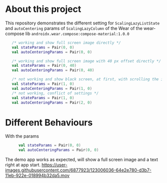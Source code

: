 # About this project

This repository demonstrates the different setting for `ScalingLazyListState` and `autoCentering` params of `ScalingLazyColumn` of the Wear
of the wear-compose lib `androidx.wear.compose:compose-material:1.0.0`

```kotlin
   /* working and show full screen image directly */
   val stateParams = Pair(0, 0)
   val autoCenteringParams = Pair(0, 0)

   /* working and show full screen image with 40 px offset directly */
   val stateParams = Pair(0, 40)
   val autoCenteringParams = Pair(0, 40)

   /* not working and show black screen, at first, with scrolling the image appears */
   val stateParams = Pair(1, 0)
   val autoCenteringParams = Pair(1, 0)
   /* not working, conflict of settings */
   val stateParams = Pair(1, 0)
   val autoCenteringParams = Pair(2, 0)
```

# Different Behaviours

With the params
```kotlin
      val stateParams = Pair(0, 0)
      val autoCenteringParams = Pair(0, 0)
```
The demo app works as expected, will show a full screen image and a text right at app start.
https://user-images.githubusercontent.com/6877923/123006036-64e2e780-d3b7-11eb-922e-018994b32da5.mov






